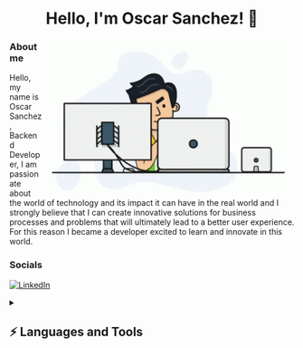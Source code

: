 <h1 align="center">
  Hello, I'm Oscar Sanchez! 👋
</h1>

<img align="right" alt="GIF" src="https://github.com/osukarusof/osukarusof/blob/main/programmer.gif?raw=true" height="280" />

### About me

<p>Hello, my name is Oscar Sanchez, Backend Developer, I am passionate about the world of technology and its impact it can have in the real world and I strongly believe that I can create innovative solutions for business processes and problems that will ultimately lead to a better user experience. For this reason I became a developer excited to learn and innovate in this world.</p>

### Socials

[![LinkedIn](https://img.shields.io/badge/linkedin-%230077B5.svg?style=flat-square&logo=linkedin&logoColor=white)](https://www.linkedin.com/in/oscaredusan/)

<details>
  <summary><h2> ⚡ Languages and Tools</h2></summary>
  <img align="left" alt="Anna's GitHub Stats" src="https://img.shields.io/badge/php-%23777BB4.svg?style=for-the-badge&logo=php&logoColor=white" />
</details>



